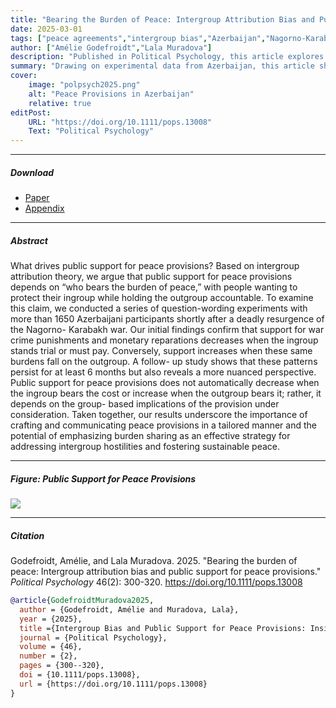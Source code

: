 ```yaml
---
title: "Bearing the Burden of Peace: Intergroup Attribution Bias and Public Support for Peace Provisions"
date: 2025-03-01
tags: ["peace agreements","intergroup bias","Azerbaijan","Nagorno-Karabakh","public opinion"]
author: ["Amélie Godefroidt","Lala Muradova"]
description: "Published in Political Psychology, this article explores how intergroup bias shapes public support for peace provisions in post-war Azerbaijan."
summary: "Drawing on experimental data from Azerbaijan, this article shows that intergroup bias significantly reduces support for peace provisions in the aftermath of war. The findings illustrate the challenges of overcoming deep-seated hostilities in post-conflict societies."
cover:
    image: "polpsych2025.png"
    alt: "Peace Provisions in Azerbaijan"
    relative: true
editPost:
    URL: "https://doi.org/10.1111/pops.13008"
    Text: "Political Psychology"
---
```


---

##### Download

+ [Paper](polpsych2025.pdf)
+ [Appendix](https://onlinelibrary.wiley.com/action/downloadSupplement?doi=10.1111%2Fpops.13008&file=pops13008-sup-0001-Supinfo.pdf)

---

##### Abstract

What drives public support for peace provisions? Based on intergroup attribution theory, we argue that public support for peace provisions depends on “who bears the burden of peace,” with people wanting to protect their ingroup while holding the outgroup accountable. To examine this claim, we conducted a series of question-wording experiments with more than 1650 Azerbaijani participants shortly after a deadly resurgence of the Nagorno-­ Karabakh war. Our initial findings confirm that support for war crime punishments and monetary reparations decreases when the ingroup stands trial or must pay. Conversely, support increases when these same burdens fall on the outgroup. A follow-­ up study shows that these patterns persist for at least 6 months but also reveals a more nuanced perspective. Public support for peace provisions does not automatically decrease when the ingroup bears the cost or increase when the outgroup bears it; rather, it depends on the group-­ based implications of the provision under consideration. Taken together, our results underscore the importance of crafting and communicating peace provisions in a tailored manner and the potential of emphasizing burden sharing as an effective strategy for addressing intergroup hostilities and fostering sustainable peace.

---

##### Figure: Public Support for Peace Provisions

![](polpsych2025.png)

---

##### Citation

Godefroidt, Amélie, and Lala Muradova. 2025. "Bearing the burden of peace: Intergroup attribution bias and public support for peace provisions." *Political Psychology* 46(2): 300-320. https://doi.org/10.1111/pops.13008

```BibTeX
@article{GodefroidtMuradova2025,
  author = {Godefroidt, Amélie and Muradova, Lala},
  year = {2025},
  title ={Intergroup Bias and Public Support for Peace Provisions: Insights from Post-War Azerbaijan},
  journal = {Political Psychology},
  volume = {46},
  number = {2},
  pages = {300--320},
  doi = {10.1111/pops.13008},
  url = {https://doi.org/10.1111/pops.13008}
}
```
